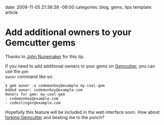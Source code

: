 date: 2009-11-05 21:36:38 -06:00
categories: blog, gems, tips
template: article

# Add additional owners to your Gemcutter gems
Thanks to <a href="http://railstips.org">John Nunemaker</a> for this tip.

If you need to add additional owners to your gems on <a href="http://gemcutter.org">Gemcutter</a>, you can use the <code>gem owner</code> command like so:


    $ gem owner -a codemonkey@example my-cool-gem
    Added owner: codemonkey@example.com
    Owners for gem: my-cool-gem
    - codemonkey@example.com
    - codeslinger@example.com


Hopefully this feature will be included in the web interface soon. How about <a href="http://github.com/qrush/gemcutter">forking Gemcutter</a> and beating me to the punch?
